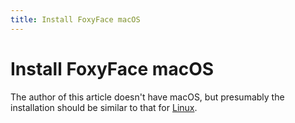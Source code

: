 ```yaml
---
title: Install FoxyFace macOS
---
```


# Install FoxyFace macOS

The author of this article doesn't have macOS, but presumably the installation should be similar to that for [Linux](/FoxyFace/install-update-uninstall/install/Install-FoxyFace-Linux.md).